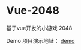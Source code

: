 # Vue-2048
基于vue开发的小游戏 2048

Demo
项目演示地址：
 [demo](https://520203xuxia.github.io/Vue-2048/vue-2048-by-xuxia)   

